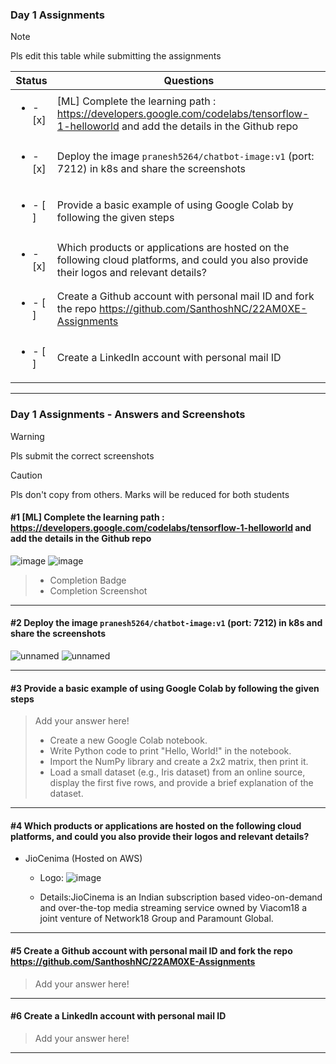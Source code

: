 ### Day 1 Assignments

> [!NOTE]
> Pls edit this table while submitting the assignments

| Status         | Questions     | 
|----------------|---------------|
| <ul><li>- [x] </li></ul> | [ML] Complete the learning path : https://developers.google.com/codelabs/tensorflow-1-helloworld and add the details in the Github repo |
| <ul><li>- [x] </li></ul> | Deploy the image `pranesh5264/chatbot-image:v1` (port: 7212) in k8s and share the screenshots |
| <ul><li>- [ ] </li></ul> | Provide a basic example of using Google Colab by following the given steps  |
| <ul><li>- [x] </li></ul> | Which products or applications are hosted on the following cloud platforms, and could you also provide their logos and relevant details?  |
| <ul><li>- [ ] </li></ul> | Create a Github account with personal mail ID and fork the repo https://github.com/SanthoshNC/22AM0XE-Assignments  |
| <ul><li>- [ ] </li></ul> | Create a LinkedIn account with personal mail ID  |


***

### Day 1 Assignments - Answers and Screenshots

> [!WARNING]
> Pls submit the correct screenshots

> [!CAUTION]
> Pls don't copy from others. Marks will be reduced for both students

#### #1 [ML] Complete the learning path : https://developers.google.com/codelabs/tensorflow-1-helloworld and add the details in the Github repo
![image](https://github.com/user-attachments/assets/dd24f83f-93a1-48f6-a822-f79180a1d7d7)
![image](https://github.com/user-attachments/assets/73744ac1-01e4-48a1-9f5c-1d5550e44d16)


> - Completion Badge
> - Completion Screenshot	

***

#### #2 Deploy the image `pranesh5264/chatbot-image:v1` (port: 7212) in k8s and share the screenshots
![unnamed](https://github.com/user-attachments/assets/ab0c8695-0ac8-4cdd-a583-4ee8fcc0a616)
![unnamed](https://github.com/user-attachments/assets/ddf47b73-cfdb-48f8-9ade-04aa06417db6)


***

#### #3 Provide a basic example of using Google Colab by following the given steps
> Add your answer here!
> - Create a new Google Colab notebook.
> - Write Python code to print "Hello, World!" in the notebook.
> - Import the NumPy library and create a 2x2 matrix, then print it.
> - Load a small dataset (e.g., Iris dataset) from an online source, display the first five rows, and provide a brief explanation of the dataset.

***

#### #4 Which products or applications are hosted on the following cloud platforms, and could you also provide their logos and relevant details? 
- JioCenima (Hosted on AWS)
  - Logo: ![image](https://github.com/user-attachments/assets/ee8d809d-8bf4-4b96-9d0e-80c7fb63ea42)

  - Details:JioCinema is an Indian subscription based video-on-demand and over-the-top media streaming service owned by Viacom18 a joint venture of Network18 Group and Paramount Global. 


***

#### #5 Create a Github account with personal mail ID and fork the repo https://github.com/SanthoshNC/22AM0XE-Assignments
> Add your answer here!

***

#### #6 Create a LinkedIn account with personal mail ID
> Add your answer here!

***
